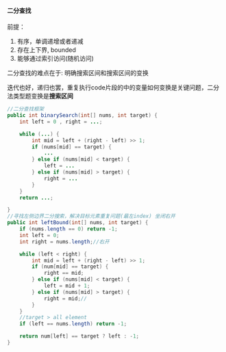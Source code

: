 #### 二分查找

前提：
1. 有序，单调递增或者递减
2. 存在上下界, bounded
3. 能够通过索引访问(随机访问)

二分查找的难点在于: 明确搜索区间和搜索区间的变换

迭代也好，递归也罢，重复执行code片段的中的变量如何变换是关键问题，二分法类型题变换是**搜索区间**

```java 
//二分查找框架
public int binarySearch(int[] nums, int target) {
	int left = 0 , right = ...;

	while (...) {
		int mid = left + (right - left) >> 1;
		if (nums[mid] == target) {
			...
		} else if (nums[mid] < target) {
			left = ...
		} else if (nums[mid] > target) {
			right = ...
		}
	}
	return ...;

}
//寻找左侧边界二分搜索，解决目标元素重复问题(最左index) 坐闭右开
public int leftBound(int[] nums, int target) {
	if (nums.length == 0) return -1;
	int left = 0;
	int right = nums.length;//右开

	while (left < right) {
		int mid = left + (right - left) >> 1;
		if (num[mid] == target) {
			right == mid;
		} else if (nums[mid] < target) {
			left = mid + 1;
		} else if (nums[mid] > target) {
			right = mid;//
		}
	}
	//target > all element
	if (left == nums.length) return -1;

	return num[left] == target ? left : -1;
}
```
